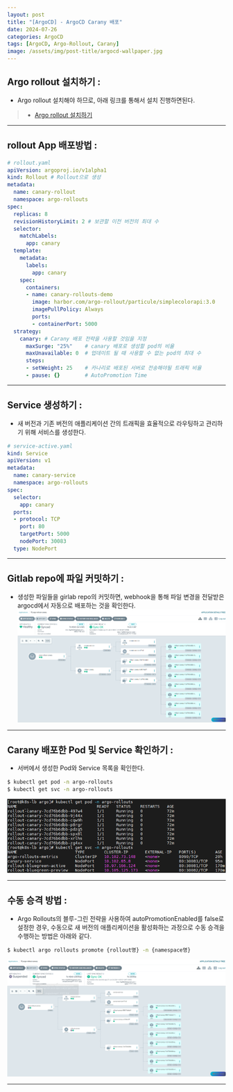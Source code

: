 ```yaml
---
layout: post
title: "[ArgoCD] - ArgoCD Carany 배포"
date: 2024-07-26
categories: ArgoCD
tags: [ArgoCD, Argo-Rollout, Carany]
image: /assets/img/post-title/argocd-wallpaper.jpg
---
```


##  Argo rollout 설치하기 :
- Argo rollout 설치해야 하므로, 아래 링크를 통해서 설치 진행하면된다.
> * [Argo rollout 설치하기](https://hwangyoonjae.github.io/posts/ArgoCD-ArgoCD-Rollout/ "Argo rollout 설치하기")

* * *

## rollout App 배포방법 :

```yaml
# rollout.yaml
apiVersion: argoproj.io/v1alpha1
kind: Rollout # Rollout으로 생성
metadata:
  name: canary-rollout
  namespace: argo-rollouts
spec:
  replicas: 8
  revisionHistoryLimit: 2 # 보관할 이전 버전의 최대 수
  selector:
    matchLabels:
      app: canary
  template:
    metadata:
      labels:
        app: canary
    spec:
      containers:
      - name: canary-rollouts-demo
        image: harbor.com/argo-rollout/particule/simplecolorapi:3.0
        imagePullPolicy: Always
        ports:
        - containerPort: 5000
  strategy:
    canary: # Carany 배포 전략을 사용할 것임을 지정
      maxSurge: "25%"    # canary 배포로 생성할 pod의 비율
      maxUnavailable: 0  # 업데이트 될 때 사용할 수 없는 pod의 최대 수
      steps:
      - setWeight: 25    # 카나리로 배포된 서버로 전송해야될 트래픽 비율
      - pause: {}        # AutoPromotion Time
```

* * *

## Service 생성하기 :
- 새 버전과 기존 버전의 애플리케이션 간의 트래픽을 효율적으로 라우팅하고 관리하기 위해 서비스를 생성한다.

```yaml
# service-active.yaml
kind: Service
apiVersion: v1
metadata:
  name: canary-service
  namespace: argo-rollouts
spec:
  selector:
    app: canary
  ports:
  - protocol: TCP
    port: 80
    targetPort: 5000
    nodePort: 30083
  type: NodePort
```

* * *

## Gitlab repo에 파일 커밋하기 :
- 생성한 파일들을 girlab repo의 커밋하면, webhook을 통해 파일 변경을 전달받은 argocd에서 자동으로 배포하는 것을 확인한다.
![argo rollout carany 배포 동작 확인](/assets/img/post/ArgoCD/argo%20rollout%20carany%20배포%20동작%20확인.png)

* * *

## Carany 배포한 Pod 및 Service 확인하기 :
- 서버에서 생성한 Pod와 Service 목록을 확인한다.

```bash
$ kubectl get pod -n argo-rollouts
$ kubectl get svc -n argo-rollouts
```
![argo rollout carany service 확인](/assets/img/post/ArgoCD/argo%20rollout%20carany%20service%20확인.png)

* * *

## 수동 승격 방법 :
- Argo Rollouts의 블루-그린 전략을 사용하여 autoPromotionEnabled를 false로 설정한 경우, 수동으로 새 버전의 애플리케이션을 활성화하는 과정으로 수동 승격을 수행하는 방법은 아래와 같다.

```bash
$ kubectl argo rollouts promote {rollout명} -n {namespace명}
```

![carany 수동 승격 후 화면](/assets/img/post/ArgoCD/carany%20수동%20승격%20후%20화면.png)

* * *